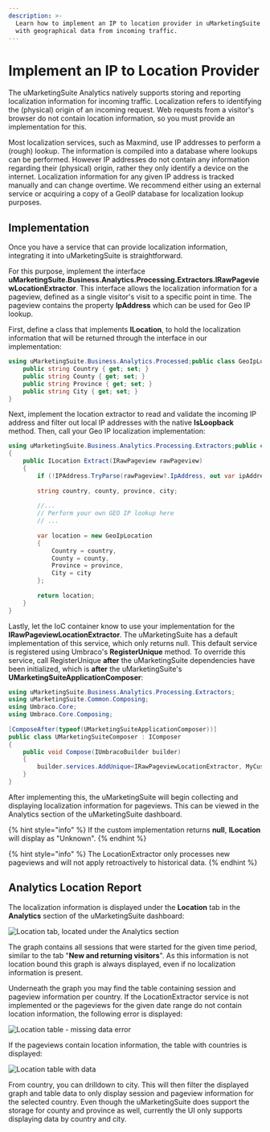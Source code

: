 ```yaml
---
description: >-
  Learn how to implement an IP to location provider in uMarketingSuite to enhance your analytics 
  with geographical data from incoming traffic.
---
```


# Implement an IP to Location Provider

The uMarketingSuite Analytics natively supports storing and reporting localization information for incoming traffic. Localization refers to identifying the (physical) origin of an incoming request. Web requests from a visitor's browser do not contain location information, so you must provide an implementation for this.

Most localization services, such as Maxmind, use IP addresses to perform a (rough) lookup. The information is compiled into a database where lookups can be performed. However IP addresses do not contain any information regarding their (physical) origin, rather they only identify a device on the internet. Localization information for any given IP address is tracked manually and can change overtime. We recommend either using an external service or acquiring a copy of a GeoIP database for localization lookup purposes.

## Implementation

Once you have a service that can provide localization information, integrating it into uMarketingSuite is straightforward.

For this purpose, implement the interface **uMarketingSuite.Business.Analytics.Processing.Extractors.IRawPageviewLocationExtractor**. This interface allows the localization information for a pageview, defined as a single visitor's visit to a specific point in time. The pageview contains the property **IpAddress** which  can be used for Geo IP lookup.

First, define a class that implements **ILocation**, to hold the localization information that will be returned through the interface in our implementation:

```cs
using uMarketingSuite.Business.Analytics.Processed;public class GeoIpLocation : ILocation{
    public string Country { get; set; }
    public string County { get; set; }
    public string Province { get; set; }
    public string City { get; set; }
}
```

Next, implement the location extractor to read and validate the incoming IP address and filter out local IP addresses with the native **IsLoopback** method. Then, call your Geo IP localization implementation:

```cs
using uMarketingSuite.Business.Analytics.Processing.Extractors;public class MyCustomLocationExtractor : IRawPageviewLocationExtractor
{
    public ILocation Extract(IRawPageview rawPageview)
    {
        if (!IPAddress.TryParse(rawPageview?.IpAddress, out var ipAddress) || IPAddress.IsLoopback(ipAddress)) return null;
    
        string country, county, province, city;
    
        //...
        // Perform your own GEO IP lookup here
        // ...
    
        var location = new GeoIpLocation
        {
            Country = country,
            County = county,
            Province = province,
            City = city
        };
    
        return location;
    }
}
```

Lastly, let the IoC container know to use your implementation for the **IRawPageviewLocationExtractor**. The uMarketingSuite has a default implementation of this service, which only returns null. This default service is registered using Umbraco's **RegisterUnique** method. To override this service, call RegisterUnique **after** the uMarketingSuite dependencies have been initialized, which is **after** the uMarketingSuite's **UMarketingSuiteApplicationComposer**:

```cs
using uMarketingSuite.Business.Analytics.Processing.Extractors;
using uMarketingSuite.Common.Composing;
using Umbraco.Core;
using Umbraco.Core.Composing;
    
[ComposeAfter(typeof(UMarketingSuiteApplicationComposer))]
public class UMarketingSuiteComposer : IComposer
{
    public void Compose(IUmbracoBuilder builder)
    {
        builder.services.AddUnique<IRawPageviewLocationExtractor, MyCustomLocationExtractor>();
    }
}
```

After implementing this, the uMarketingSuite will begin collecting and displaying localization information for pageviews. This can be viewed in the Analytics section of the uMarketingSuite dashboard.

{% hint style="info" %}
If the custom implementation returns **null**, **ILocation** will display as "Unknown".
{% endhint %}

{% hint style="info" %}
The LocationExtractor only processes new pageviews and will not apply retroactively to historical data.
{% endhint %}

## Analytics Location Report

The localization information is displayed under the **Location** tab in the **Analytics** section of the uMarketingSuite dashboard:

![Location tab, located under the Analytics section]()

The graph contains all sessions that were started for the given time period, similar to the tab "**New and returning visitors**". As this information is not location bound this graph is always displayed, even if no localization information is present.

Underneath the graph you may find the table containing session and pageview information per country. If the LocationExtractor service is not implemented or the pageviews for the given date range do not contain location information, the following error is displayed:

![Location table - missing data error]()

If the pageviews contain location information, the table with countries is displayed:

![Location table with data]()

From country, you can drilldown to city. This will then filter the displayed graph and table data to only display session and pageview information for the selected country. Even though the uMarketingSuite does support the storage for county and province as well, currently the UI only supports displaying data by country and city.

